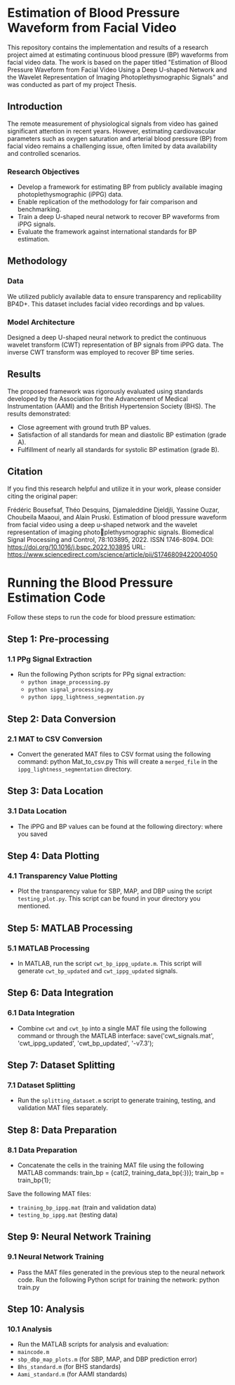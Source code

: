 # Estimation of Blood Pressure Waveform from Facial Video

This repository contains the implementation and results of a research project aimed at estimating continuous blood pressure (BP) waveforms from facial video data. The work is based on the paper titled "Estimation of Blood Pressure Waveform from Facial Video Using a Deep U-shaped Network and the Wavelet Representation of Imaging Photoplethysmographic Signals" and was conducted as part of my project Thesis.

## Introduction

The remote measurement of physiological signals from video has gained significant attention in recent years. However, estimating cardiovascular parameters such as oxygen saturation and arterial blood pressure (BP) from facial video remains a challenging issue, often limited by data availability and controlled scenarios.

### Research Objectives

- Develop a framework for estimating BP from publicly available imaging photoplethysmographic (iPPG) data.
- Enable replication of the methodology for fair comparison and benchmarking.
- Train a deep U-shaped neural network to recover BP waveforms from iPPG signals.
- Evaluate the framework against international standards for BP estimation.

## Methodology

### Data

We utilized publicly available data to ensure transparency and replicability BP4D+. This dataset includes facial video recordings and bp values.

### Model Architecture

Designed a deep U-shaped neural network to predict the continuous wavelet transform (CWT) representation of BP signals from iPPG data. The inverse CWT transform was employed to recover BP time series.

## Results

The proposed framework was rigorously evaluated using standards developed by the Association for the Advancement of Medical Instrumentation (AAMI) and the British Hypertension Society (BHS). The results demonstrated:

- Close agreement with ground truth BP values.
- Satisfaction of all standards for mean and diastolic BP estimation (grade A).
- Fulfillment of nearly all standards for systolic BP estimation (grade B).


## Citation

If you find this research helpful and utilize it in your work, please consider citing the original paper:

Frédéric Bousefsaf, Théo Desquins, Djamaleddine Djeldjli, Yassine Ouzar, Choubeila
Maaoui, and Alain Pruski. Estimation of blood pressure waveform from facial video
using a deep u-shaped network and the wavelet representation of imaging photoplethysmographic signals. Biomedical Signal Processing and Control, 78:103895,
2022. ISSN 1746-8094. DOI: https://doi.org/10.1016/j.bspc.2022.103895
URL: https://www.sciencedirect.com/science/article/pii/S1746809422004050

# Running the Blood Pressure Estimation Code

Follow these steps to run the code for blood pressure estimation:

## Step 1: Pre-processing

### 1.1 PPg Signal Extraction
- Run the following Python scripts for PPg signal extraction:
  - `python image_processing.py`
  - `python signal_processing.py`
  - `python ippg_lightness_segmentation.py`

## Step 2: Data Conversion

### 2.1 MAT to CSV Conversion
- Convert the generated MAT files to CSV format using the following command: python Mat_to_csv.py
 This will create a `merged_file` in the `ippg_lightness_segmentation` directory.

## Step 3: Data Location

### 3.1 Data Location
- The iPPG and BP values can be found at the following directory: where you saved
 
## Step 4: Data Plotting

### 4.1 Transparency Value Plotting
- Plot the transparency value for SBP, MAP, and DBP using the script `testing_plot.py`. This script can be found in your directory you mentioned.


## Step 5: MATLAB Processing

### 5.1 MATLAB Processing
- In MATLAB, run the script `cwt_bp_ippg_update.m`. This script will generate `cwt_bp_updated` and `cwt_ippg_updated` signals.

## Step 6: Data Integration

### 6.1 Data Integration
- Combine `cwt` and `cwt_bp` into a single MAT file using the following command or through the MATLAB interface:
 save('cwt_signals.mat', 'cwt_ippg_updated', 'cwt_bp_updated', '-v7.3');


## Step 7: Dataset Splitting

### 7.1 Dataset Splitting
- Run the `splitting_dataset.m` script to generate training, testing, and validation MAT files separately.

## Step 8: Data Preparation

### 8.1 Data Preparation
- Concatenate the cells in the training MAT file using the following MATLAB commands:
train_bp = {cat(2, training_data_bp{:})};
train_bp = train_bp{1};

Save the following MAT files:
- `training_bp_ippg.mat` (train and validation data)
- `testing_bp_ippg.mat` (testing data)

## Step 9: Neural Network Training

### 9.1 Neural Network Training
- Pass the MAT files generated in the previous step to the neural network code. Run the following Python script for training the network: python train.py


## Step 10: Analysis

### 10.1 Analysis
- Run the MATLAB scripts for analysis and evaluation:
 - `maincode.m`
 - `sbp_dbp_map_plots.m` (for SBP, MAP, and DBP prediction error)
 - `Bhs_standard.m` (for BHS standards)
 - `Aami_standard.m` (for AAMI standards)


